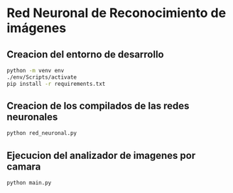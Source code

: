 # Red Neuronal de Reconocimiento de imágenes

## Creacion del entorno de desarrollo
```bash
python -m venv env
./env/Scripts/activate
pip install -r requirements.txt
```

## Creacion de los compilados de las redes neuronales
```bash
python red_neuronal.py
```

## Ejecucion del analizador de imagenes por camara
```bash
python main.py
```


